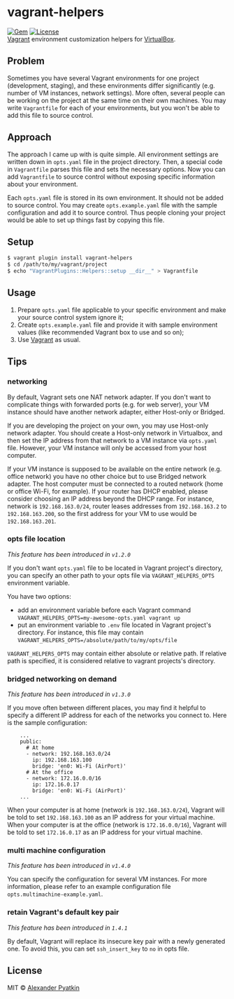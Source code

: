 # vagrant-helpers
[![Gem](https://img.shields.io/gem/v/vagrant-helpers.svg?style=flat-square)]() [![License](https://img.shields.io/github/license/aspyatkin/vagrant-helpers.svg?style=flat-square)](https://github.com/aspyatkin/vagrant-helpers/blob/master/LICENSE)  
[Vagrant](https://www.vagrantup.com) environment customization helpers for [VirtualBox](https://www.virtualbox.org/).

## Problem
Sometimes you have several Vagrant environments for one project (development, staging), and these environments differ significantly (e.g. number of VM instances, network settings). More often, several people can be working on the project at the same time on their own machines. You may write `Vagrantfile` for each of your environments, but you won't be able to add this file to source control.

## Approach
The approach I came up with is quite simple. All environment settings are written down in `opts.yaml` file in the project directory. Then, a special code in `Vagrantfile` parses this file and sets the necessary options. Now you can add `Vagrantfile` to source control without exposing specific information about your environment.

Each `opts.yaml` file is stored in its own environment. It should not be added to source control. You may create `opts.example.yaml` file with the sample configuration and add it to source control. Thus people cloning your project would be able to set up things fast by copying this file.

## Setup
```sh
$ vagrant plugin install vagrant-helpers
$ cd /path/to/my/vagrant/project
$ echo "VagrantPlugins::Helpers::setup __dir__" > Vagrantfile
```

## Usage
1. Prepare `opts.yaml` file applicable to your specific environment and make your source control system ignore it;
2. Create `opts.example.yaml` file and provide it with sample environment values (like recommended Vagrant box to use and so on);
3. Use [Vagrant](https://www.vagrantup.com) as usual.

## Tips
### networking
By default, Vagrant sets one NAT network adapter. If you don't want to complicate things with forwarded ports (e.g. for web server), your VM instance should have another network adapter, either Host-only or Bridged.

If you are developing the project on your own, you may use Host-only network adapter. You should create a Host-only network in Virtualbox, and then set the IP address from that network to a VM instance via `opts.yaml` file. However, your VM instance will only be accessed from your host computer.

If your VM instance is supposed to be available on the entire network (e.g. office network) you have no other choice but to use Bridged network adapter. The host computer must be connected to a routed network (home or office Wi-Fi, for example). If your router has DHCP enabled, please consider choosing an IP address beyond the DHCP range. For instance, network is `192.168.163.0/24`, router leases addresses from `192.168.163.2` to `192.168.163.200`, so the first address for your VM to use would be `192.168.163.201`.

### opts file location
*This feature has been introduced in `v1.2.0`*

If you don't want `opts.yaml` file to be located in Vagrant project's directory, you can specify an other path to your opts file via `VAGRANT_HELPERS_OPTS` environment variable.

You have two options:
- add an environment variable before each Vagrant command
`VAGRANT_HELPERS_OPTS=my-awesome-opts.yaml vagrant up`
- put an environment variable to `.env` file located in Vagrant project's directory. For instance, this file may contain
`VAGRANT_HELPERS_OPTS=/absolute/path/to/my/opts/file`

`VAGRANT_HELPERS_OPTS` may contain either absolute or relative path. If relative path is specified, it is considered relative to vagrant projects's directory.

### bridged networking on demand
*This feature has been introduced in `v1.3.0`*

If you move often between different places, you may find it helpful to specify a different IP address for each of the networks you connect to. Here is the sample configuration:
```
    ...
    public:
      # At home
      - network: 192.168.163.0/24
        ip: 192.168.163.100
        bridge: 'en0: Wi-Fi (AirPort)'
      # At the office
      - network: 172.16.0.0/16
        ip: 172.16.0.17
        bridge: 'en0: Wi-Fi (AirPort)'
    ...
```
When your computer is at home (network is `192.168.163.0/24`), Vagrant will be told to set `192.168.163.100` as an IP address for your virtual machine. When your computer is at the office (network is `172.16.0.0/16`), Vagrant will be told to set `172.16.0.17` as an IP address for your virtual machine.

### multi machine configuration
*This feature has been introduced in `v1.4.0`*

You can specify the configuration for several VM instances. For more information, please refer to an example configuration file `opts.multimachine-example.yaml`.

### retain Vagrant's default key pair
*This feature has been introduced in `1.4.1`*

By default, Vagrant will replace its insecure key pair with a newly generated one. To avoid this, you can set `ssh_insert_key` to `no` in opts file.

## License
MIT © [Alexander Pyatkin](https://github.com/aspyatkin)
